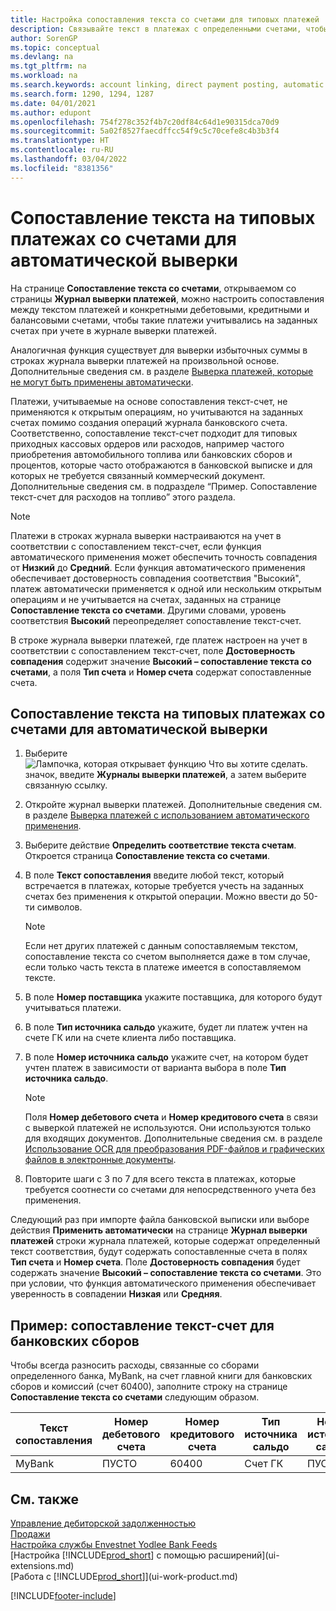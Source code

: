 ```yaml
---
title: Настройка сопоставления текста со счетами для типовых платежей
description: Связывайте текст в платежах с определенными счетами, чтобы платежи учитывались на счетах при учете журнала выверки платежей.
author: SorenGP
ms.topic: conceptual
ms.devlang: na
ms.tgt_pltfrm: na
ms.workload: na
ms.search.keywords: account linking, direct payment posting, automatic payment processing, reconcile payment, recurring expense, recurring cash receipt
ms.search.form: 1290, 1294, 1287
ms.date: 04/01/2021
ms.author: edupont
ms.openlocfilehash: 754f278c352f4b7c20df84c64d1e90315dca70d9
ms.sourcegitcommit: 5a02f8527faecdffcc54f9c5c70cefe8c4b3b3f4
ms.translationtype: HT
ms.contentlocale: ru-RU
ms.lasthandoff: 03/04/2022
ms.locfileid: "8381356"
---
```

# <a name="map-text-on-recurring-payments-to-accounts-for-automatic-reconciliation"></a>Сопоставление текста на типовых платежах со счетами для автоматической выверки
На странице **Сопоставление текста со счетами**, открываемом со страницы **Журнал выверки платежей**, можно настроить сопоставления между текстом платежей и конкретными дебетовыми, кредитными и балансовыми счетами, чтобы такие платежи учитывались на заданных счетах при учете в журнале выверки платежей.

Аналогичная функция существует для выверки избыточных суммы в строках журнала выверки платежей на произвольной основе. Дополнительные сведения см. в разделе [Выверка платежей, которые не могут быть применены автоматически](receivables-how-reconcile-payments-cannot-apply-auto.md).

Платежи, учитываемые на основе сопоставления текст-счет, не применяются к открытым операциям, но учитываются на заданных счетах помимо создания операций журнала банковского счета. Соответственно, сопоставление текст-счет подходит для типовых приходных кассовых ордеров или расходов, например частого приобретения автомобильного топлива или банковских сборов и процентов, которые часто отображаются в банковской выписке и для которых не требуется связанный коммерческий документ. Дополнительные сведения см. в подразделе “Пример. Сопоставление текст-счет для расходов на топливо” этого раздела.

> [!NOTE]  
>   Платежи в строках журнала выверки настраиваются на учет в соответствии с сопоставлением текст-счет, если функция автоматического применения может обеспечить точность совпадения от **Низкий** до **Средний**. Если функция автоматического применения обеспечивает достоверность совпадения соответствия "Высокий", платеж автоматически применяется к одной или нескольким открытым операциям и не учитывается на счетах, заданных на странице **Сопоставление текста со счетами**. Другими словами, уровень соответствия **Высокий** переопределяет сопоставление текст-счет.

В строке журнала выверки платежей, где платеж настроен на учет в соответствии с сопоставлением текст-счет, поле **Достоверность совпадения** содержит значение **Высокий – сопоставление текста со счетами**, а поля **Тип счета** и **Номер счета** содержат сопоставленные счета.

## <a name="to-map-text-on-recurring-payments-to-accounts-for-automatic-reconciliation"></a>Сопоставление текста на типовых платежах со счетами для автоматической выверки
1. Выберите ![Лампочка, которая открывает функцию Что вы хотите сделать.](media/ui-search/search_small.png "Что вы хотите сделать") значок, введите **Журналы выверки платежей**, а затем выберите связанную ссылку.
2. Откройте журнал выверки платежей. Дополнительные сведения см. в разделе [Выверка платежей с использованием автоматического применения](receivables-how-reconcile-payments-auto-application.md).
3. Выберите действие **Определить соответствие текста счетам**. Откроется страница **Сопоставление текста со счетами**.
4. В поле **Текст сопоставления** введите любой текст, который встречается в платежах, которые требуется учесть на заданных счетах без применения к открытой операции. Можно ввести до 50-ти символов.

    > [!NOTE]  
    >   Если нет других платежей с данным сопоставляемым текстом, сопоставление текста со счетом выполняется даже в том случае, если только часть текста в платеже имеется в сопоставляемом тексте.
5. В поле **Номер поставщика** укажите поставщика, для которого будут учитываться платежи.
6. В поле **Тип источника сальдо** укажите, будет ли платеж учтен на счете ГК или на счете клиента либо поставщика.
7. В поле **Номер источника сальдо** укажите счет, на котором будет учтен платеж в зависимости от варианта выбора в поле **Тип источника сальдо**.

    > [!NOTE]
    > Поля **Номер дебетового счета** и **Номер кредитового счета** в связи с выверкой платежей не используются. Они используются только для входящих документов. Дополнительные сведения см. в разделе [Использование OCR для преобразования PDF-файлов и графических файлов в электронные документы](across-how-use-ocr-pdf-images-files.md).

8. Повторите шаги с 3 по 7 для всего текста в платежах, которые требуется соотнести со счетами для непосредственного учета без применения.

Следующий раз при импорте файла банковской выписки или выборе действия **Применить автоматически** на странице **Журнал выверки платежей** строки журнала платежей, которые содержат определенный текст соответствия, будут содержать сопоставленные счета в полях **Тип счета** и **Номер счета**. Поле **Достоверность совпадения** будет содержать значение **Высокий – сопоставление текста со счетами**. Это при условии, что функция автоматического применения обеспечивает уверенность в совпадении **Низкая** или **Средняя**.

## <a name="example-text-to-account-mapping-for-bank-fees"></a>Пример: сопоставление текст-счет для банковских сборов

Чтобы всегда разносить расходы, связанные со сборами определенного банка, MyBank, на счет главной книги для банковских сборов и комиссий (счет 60400), заполните строку на странице **Сопоставление текста со счетами** следующим образом.

| Текст сопоставления | Номер дебетового счета | Номер кредитового счета | Тип источника сальдо | Номер источника сальдо |
| --- | --- | --- | --- | --- |
| MyBank |ПУСТО |60400|Счет ГК |ПУСТО |

## <a name="see-also"></a>См. также

[Управление дебиторской задолженностью](receivables-manage-receivables.md)  
[Продажи](sales-manage-sales.md)  
[Настройка службы Envestnet Yodlee Bank Feeds](bank-how-setup-bank-statement-service.md)  
[Настройка [!INCLUDE[prod_short](includes/prod_short.md)] с помощью расширений](ui-extensions.md)  
[Работа с [!INCLUDE[prod_short](includes/prod_short.md)]](ui-work-product.md)


[!INCLUDE[footer-include](includes/footer-banner.md)]